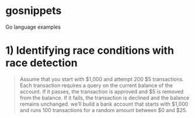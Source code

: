 # gosnippets
Go language  examples 


# 1) Identifying race conditions with race detection
>Assume that you start with $1,000 and attempt 200 $5 transactions. Each
transaction requires a query on the current balance of the account. If it passes, the
transaction is approved and $5 is removed from the balance. If it fails, the transaction is
declined and the balance remains unchanged.
we’ll build a bank account that starts with $1,000 and runs 100 transactions for a random amount between $0 and $25.




